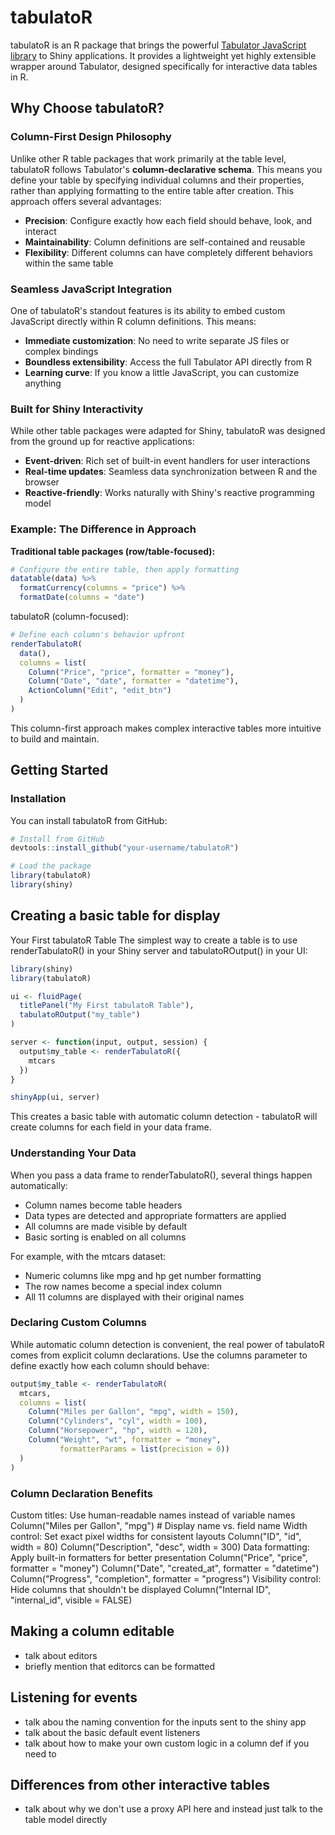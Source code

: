 # tabulatoR

tabulatoR is an R package that brings the powerful [Tabulator JavaScript library](https://tabulator.info/) to Shiny applications. It provides a lightweight yet highly extensible wrapper around Tabulator, designed specifically for interactive data tables in R.

## Why Choose tabulatoR?

### Column-First Design Philosophy
Unlike other R table packages that work primarily at the table level, tabulatoR follows Tabulator's **column-declarative schema**. This means you define your table by specifying individual columns and their properties, rather than applying formatting to the entire table after creation. This approach offers several advantages:

- **Precision**: Configure exactly how each field should behave, look, and interact
- **Maintainability**: Column definitions are self-contained and reusable
- **Flexibility**: Different columns can have completely different behaviors within the same table

### Seamless JavaScript Integration
One of tabulatoR's standout features is its ability to embed custom JavaScript directly within R column definitions. This means:

- **Immediate customization**: No need to write separate JS files or complex bindings
- **Boundless extensibility**: Access the full Tabulator API directly from R
- **Learning curve**: If you know a little JavaScript, you can customize anything

### Built for Shiny Interactivity
While other table packages were adapted for Shiny, tabulatoR was designed from the ground up for reactive applications:

- **Event-driven**: Rich set of built-in event handlers for user interactions
- **Real-time updates**: Seamless data synchronization between R and the browser
- **Reactive-friendly**: Works naturally with Shiny's reactive programming model

### Example: The Difference in Approach

**Traditional table packages (row/table-focused):**
```r
# Configure the entire table, then apply formatting
datatable(data) %>% 
  formatCurrency(columns = "price") %>%
  formatDate(columns = "date")
```

tabulatoR (column-focused):

```r
# Define each column's behavior upfront
renderTabulatoR(
  data(),
  columns = list(
    Column("Price", "price", formatter = "money"),
    Column("Date", "date", formatter = "datetime"),
    ActionColumn("Edit", "edit_btn")
  )
)
```

This column-first approach makes complex interactive tables more intuitive to build and maintain.


## Getting Started

### Installation

You can install tabulatoR from GitHub:

```r
# Install from GitHub
devtools::install_github("your-username/tabulatoR")

# Load the package
library(tabulatoR)
library(shiny)
```

## Creating a basic table for display
Your First tabulatoR Table
The simplest way to create a table is to use renderTabulatoR() in your Shiny server and tabulatoROutput() in your UI:

```r
library(shiny)
library(tabulatoR)

ui <- fluidPage(
  titlePanel("My First tabulatoR Table"),
  tabulatoROutput("my_table")
)

server <- function(input, output, session) {
  output$my_table <- renderTabulatoR({
    mtcars
  })
}

shinyApp(ui, server)
```

This creates a basic table with automatic column detection - tabulatoR will create columns for each field in your data frame.

### Understanding Your Data

When you pass a data frame to renderTabulatoR(), several things happen automatically:

- Column names become table headers  
- Data types are detected and appropriate formatters are applied  
- All columns are made visible by default  
- Basic sorting is enabled on all columns  

For example, with the mtcars dataset:

- Numeric columns like mpg and hp get number formatting  
- The row names become a special index column  
- All 11 columns are displayed with their original names  

### Declaring Custom Columns

While automatic column detection is convenient, the real power of tabulatoR comes from explicit column declarations. Use the columns parameter to define exactly how each column should behave:

```r
output$my_table <- renderTabulatoR(
  mtcars,
  columns = list(
    Column("Miles per Gallon", "mpg", width = 150),
    Column("Cylinders", "cyl", width = 100),
    Column("Horsepower", "hp", width = 120),
    Column("Weight", "wt", formatter = "money", 
           formatterParams = list(precision = 0))
  )
)
```

### Column Declaration Benefits
Custom titles: Use human-readable names instead of variable names
Column("Miles per Gallon", "mpg")  # Display name vs. field name
Width control: Set exact pixel widths for consistent layouts
Column("ID", "id", width = 80)
Column("Description", "desc", width = 300)
Data formatting: Apply built-in formatters for better presentation
Column("Price", "price", formatter = "money")
Column("Date", "created_at", formatter = "datetime")
Column("Progress", "completion", formatter = "progress")
Visibility control: Hide columns that shouldn't be displayed
Column("Internal ID", "internal_id", visible = FALSE)




## Making a column editable
- talk about editors
- briefly mention that editorcs can be formatted

## Listening for events
- talk abou the naming convention for the inputs sent to the shiny app
- talk about the basic default event listeners
- talk about how to make your own custom logic in a column def if you need to

## Differences from other interactive tables
- talk about why we don't use a proxy API here and instead just talk to the table model directly